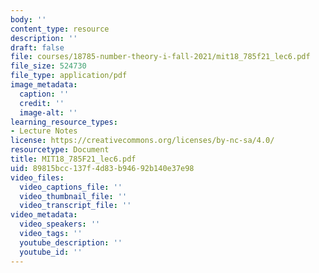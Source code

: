 ```yaml
---
body: ''
content_type: resource
description: ''
draft: false
file: courses/18785-number-theory-i-fall-2021/mit18_785f21_lec6.pdf
file_size: 524730
file_type: application/pdf
image_metadata:
  caption: ''
  credit: ''
  image-alt: ''
learning_resource_types:
- Lecture Notes
license: https://creativecommons.org/licenses/by-nc-sa/4.0/
resourcetype: Document
title: MIT18_785F21_lec6.pdf
uid: 89815bcc-137f-4d83-b946-92b140e37e98
video_files:
  video_captions_file: ''
  video_thumbnail_file: ''
  video_transcript_file: ''
video_metadata:
  video_speakers: ''
  video_tags: ''
  youtube_description: ''
  youtube_id: ''
---
```

